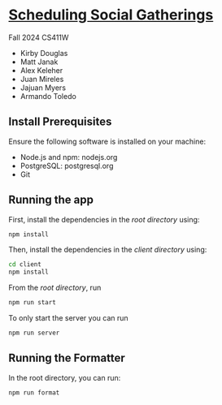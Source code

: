 # [Scheduling Social Gatherings](https://alexkeleher.github.io/social-app-cs410/)

Fall 2024 CS411W

- Kirby Douglas
- Matt Janak
- Alex Keleher
- Juan Mireles
- Jajuan Myers
- Armando Toledo

## Install Prerequisites

Ensure the following software is installed on your machine:

- Node.js and npm: nodejs.org
- PostgreSQL: postgresql.org
- Git

## Running the app

First, install the dependencies in the _root directory_ using:

```bash
npm install
```

Then, install the dependencies in the _client directory_ using:

```bash
cd client
npm install
```

From the _root directory_, run

```bash
npm run start
```

To only start the server you can run

```bash
npm run server
```

## Running the Formatter

In the root directory, you can run:

```bash
npm run format
```
